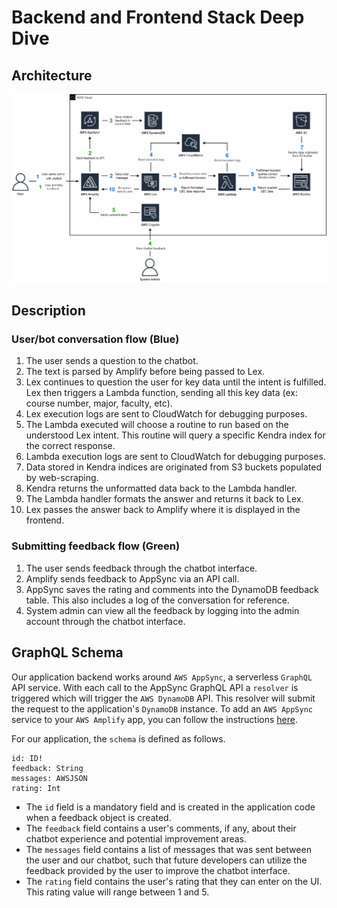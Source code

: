 # Backend and Frontend Stack Deep Dive

## Architecture

![Architecture diagram](images/architectureDiagram.png)

## Description
### User/bot conversation flow (Blue)
1. The user sends a question to the chatbot. 
2. The text is parsed by Amplify before being passed to Lex. 
3. Lex continues to question the user for key data until the intent is fulfilled. Lex then triggers a Lambda function, sending all this key data (ex: course number, major, faculty, etc).
4. Lex execution logs are sent to CloudWatch for debugging purposes. 
5. The Lambda executed will choose a routine to run based on the understood Lex intent. This routine will query a specific Kendra index for the correct response. 
6. Lambda execution logs are sent to CloudWatch for debugging purposes. 
7. Data stored in Kendra indices are originated from S3 buckets populated by web-scraping. 
8. Kendra returns the unformatted data back to the Lambda handler. 
9. The Lambda handler formats the answer and returns it back to Lex.
10. Lex passes the answer back to Amplify where it is displayed in the frontend. 
### Submitting feedback flow (Green)
1. The user sends feedback through the chatbot interface. 
2. Amplify sends feedback to AppSync via an API call.
3. AppSync saves the rating and comments into the DynamoDB feedback table. This also includes a log of the conversation for reference. 
4. System admin can view all the feedback by logging into the admin account through the chatbot interface. 

## GraphQL Schema
Our application backend works around `AWS AppSync`, a serverless `GraphQL` API service. With each call to the AppSync GraphQL API a `resolver` is triggered which will trigger the `AWS DynamoDB` API. This resolver will submit the request to the application's `DynamoDB` instance. To add an `AWS AppSync` service to your `AWS Amplify` app, you can follow the instructions [here](https://docs.amplify.aws/lib/graphqlapi/getting-started/q/platform/js/#create-the-graphql-api). 

For our application, the `schema` is defined as follows.

```
id: ID!
feedback: String
messages: AWSJSON
rating: Int
```

- The `id` field is a mandatory field and is created in the application code when a feedback object is created.
- The `feedback` field contains a user's comments, if any, about their chatbot experience and potential improvement areas.
- The `messages` field contains a list of messages that was sent between the user and our chatbot, such that future developers can utilize the feedback provided by the user to improve the chatbot interface.
- The `rating` field contains the user's rating that they can enter on the UI. This rating value will range between 1 and 5.

